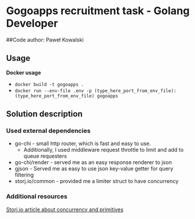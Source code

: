 # Gogoapps recruitment task - Golang Developer

##Code author: Paweł Kowalski

## Usage
**Docker usage**
  * ```docker build -t gogoapps .```
  * ```docker run --env-file .env -p (type_here_port_from_env_file):(type_here_port_from_env_file) gogoapps```
    
    
## Solution description

### Used external dependencies
* go-chi - small http router, which is fast and easy to use.
   * Additionally, I used middleware request throttle to limit and add to queue requesters
* go-chi/render - served me as an easy response renderer to json
* gjson - Served me as easy to use json key-value getter for query filtering
* storj.io/common - provided me a limiter struct to have concurrency

### Additional resources
[Storj.io article about concurrency and primitives](https://www.storj.io/blog/production-concurrency#ss)
